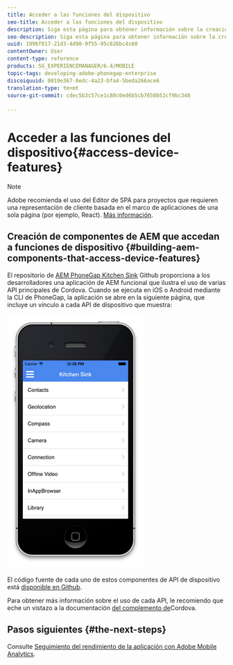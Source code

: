 ```yaml
---
title: Acceder a las funciones del dispositivo
seo-title: Acceder a las funciones del dispositivo
description: Siga esta página para obtener información sobre la creación de componentes de AEM que accedan a las funciones del dispositivo. El repositorio de AEM PhoneGap Kitchen Sink Github proporciona a los desarrolladores una aplicación de AEM funcional que ilustra el uso de varias API principales de Cordova.
seo-description: Siga esta página para obtener información sobre la creación de componentes de AEM que accedan a las funciones del dispositivo. El repositorio de AEM PhoneGap Kitchen Sink Github proporciona a los desarrolladores una aplicación de AEM funcional que ilustra el uso de varias API principales de Cordova.
uuid: 1996f017-21d3-4d90-9f55-95c626bc4c60
contentOwner: User
content-type: reference
products: SG_EXPERIENCEMANAGER/6.4/MOBILE
topic-tags: developing-adobe-phonegap-enterprise
discoiquuid: 0019e367-8edc-4a23-bfa4-5beda266ace6
translation-type: tm+mt
source-git-commit: cdec5b3c57ce1c80c0ed6b5cb7650b52cf9bc340

---
```



# Acceder a las funciones del dispositivo{#access-device-features}

>[!NOTE]
>
>Adobe recomienda el uso del Editor de SPA para proyectos que requieren una representación de cliente basada en el marco de aplicaciones de una sola página (por ejemplo, React). [Más información](/help/sites-developing/spa-overview.md).

## Creación de componentes de AEM que accedan a funciones de dispositivo {#building-aem-components-that-access-device-features}

El repositorio de [AEM PhoneGap Kitchen Sink](https://github.com/blefebvre/aem-phonegap-kitchen-sink) Github proporciona a los desarrolladores una aplicación de AEM funcional que ilustra el uso de varias API principales de Cordova. Cuando se ejecuta en iOS o Android mediante la CLI de PhoneGap, la aplicación se abre en la siguiente página, que incluye un vínculo a cada API de dispositivo que muestra:

![chlimage_1-107](assets/chlimage_1-107.png)

El código fuente de cada uno de estos componentes de API de dispositivo está [disponible en Github](https://github.com/blefebvre/aem-phonegap-kitchen-sink/tree/master/content/src/main/content/jcr_root/apps/brucelefebvre/kitchen-sink/components).

Para obtener más información sobre el uso de cada API, le recomiendo que eche un vistazo a la documentación [del complemento de](https://docs.phonegap.com/en/4.0.0/cordova_plugins_pluginapis.md.html)Cordova.

## Pasos siguientes {#the-next-steps}

Consulte [Seguimiento del rendimiento de la aplicación con Adobe Mobile Analytics](/help/mobile/phonegap-intro-to-app-analytics.md).
